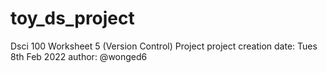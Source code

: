# toy_ds_project
Dsci 100 Worksheet 5 (Version Control) Project
project creation date: Tues 8th Feb 2022 
author: @wonged6
